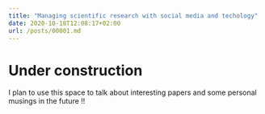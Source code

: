 ```yaml
---
title: "Managing scientific research with social media and techology"
date: 2020-10-18T12:08:17+02:00
url: /posts/00001.md
---
```


# Under construction

I plan to use this space to talk about interesting papers and some personal musings in the future !!
